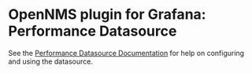 # OpenNMS plugin for Grafana: Performance Datasource

See the [Performance Datasource Documentation](%OPG_DOCS_BASE_URL%/datasources/performance_datasource.html) for help on configuring and using the datasource.
